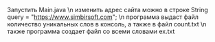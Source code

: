 Запустить Main.java \\n
изменить адрес сайта можно в строке String query = "https://www.simbirsoft.com"; \\n
программа выдаст файл количество уникальных слов в консоль, а также в файл count.txt \\n
также программа создает файл со всеми словами ex.txt
